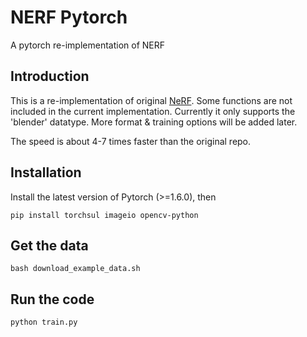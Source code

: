 # NERF Pytorch
 A pytorch re-implementation of NERF

## Introduction 

This is a re-implementation of original [NeRF](https://github.com/bmild/nerf). Some functions are not included in the current implementation. Currently it only supports the 'blender' datatype. More format & training options will be added later. 

The speed is about 4-7 times faster than the original repo.

## Installation 

Install the latest version of Pytorch (>=1.6.0), then 

```
pip install torchsul imageio opencv-python 
```

## Get the data 
```
bash download_example_data.sh
```

## Run the code 

```
python train.py 
```



